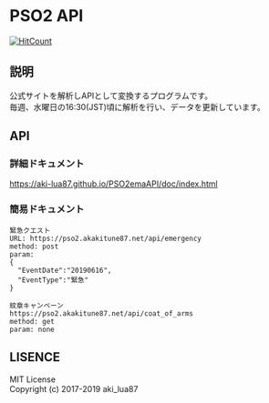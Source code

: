 # PSO2 API

[![HitCount](http://hits.dwyl.io/aki-lua87/PSO2emaAPI.svg)](http://hits.dwyl.io/aki-lua87/PSO2emaAPI)

## 説明
公式サイトを解析しAPIとして変換するプログラムです。  
毎週、水曜日の16:30(JST)頃に解析を行い、データを更新しています。  

## API

### 詳細ドキュメント
https://aki-lua87.github.io/PSO2emaAPI/doc/index.html

### 簡易ドキュメント
```
緊急クエスト 
URL: https://pso2.akakitune87.net/api/emergency
method: post
param: 
{
  "EventDate":"20190616",
  "EventType":"緊急"
}

紋章キャンペーン
https://pso2.akakitune87.net/api/coat_of_arms
method: get
param: none
```

## LISENCE
MIT License  
Copyright (c) 2017-2019 aki_lua87